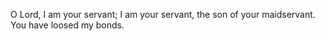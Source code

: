 O Lord, I am your servant; I am your servant, the son of your maidservant. You have loosed my bonds.
